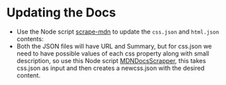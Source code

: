 # Updating the Docs
* Use the Node script [scrape-mdn](https://github.com/mozilla/brackets/tree/master/src/extensions/extra/MDNDocs/tools/scrape-mdn) to update the `css.json` and `html.json` contents:
* Both the JSON files will have URL and Summary, but for css.json we need to have possible values of each css property along with small description, so use this Node script [MDNDocsScrapper](https://github.com/saurabh95/MDNDocsScrapper), this takes css.json as input and then creates a newcss.json with the desired content.
